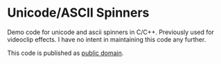 # Unicode/ASCII Spinners

Demo code for unicode and ascii spinners in C/C++. Previously used for videoclip effects. I have no intent in maintaining this code any further.

This code is published as [public domain](LICENSE).
